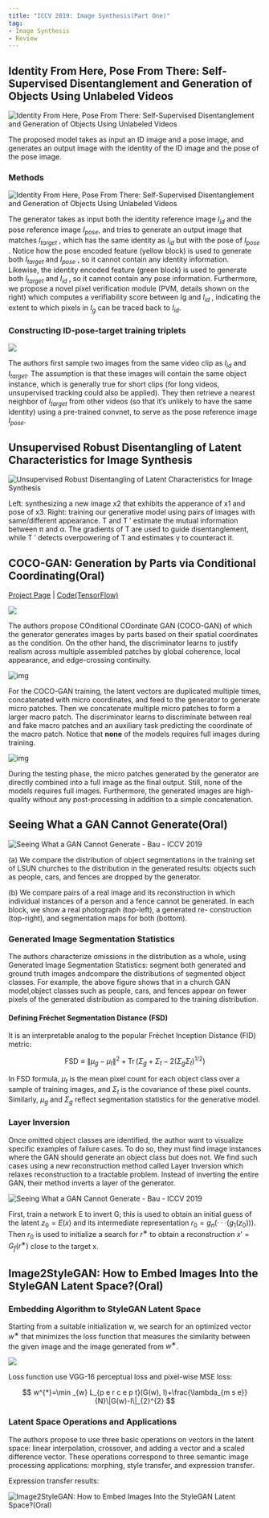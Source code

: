 ```yaml
---
title: "ICCV 2019: Image Synthesis(Part One)"
tag:
- Image Synthesis
- Review
---
```






## Identity From Here, Pose From There: Self-Supervised Disentanglement and Generation of Objects Using Unlabeled Videos



![Identity From Here, Pose From There: Self-Supervised Disentanglement and Generation of Objects Using Unlabeled Videos](https://i.imgur.com/0Dl0qHv.png)



The proposed model takes as input an ID image and a pose image, and generates an output image with the identity of the ID image and the pose of the pose image. 



### Methods



![Identity From Here, Pose From There: Self-Supervised Disentanglement and Generation of Objects Using Unlabeled Videos](https://i.imgur.com/2SAw255.png)



The generator takes as input both the identity reference image $I_{id}$ and the pose reference image
$I_{pose}$, and tries to generate an output image that matches $I_{target}$ , which has the same identity as $I_{id}$ but with the pose of $I_{pose}$ . Notice how the pose encoded feature (yellow block) is used to generate both $I_{target}$ and $I_{pose}$ , so it cannot contain any identity information. Likewise, the identity encoded feature (green block) is used to generate both $I_{target}$ and $I_{id}$ , so it cannot contain any pose information. Furthermore, we propose a novel pixel verification module (PVM, details shown on the right) which computes a verifiability score between Ig and $I_{id}$ , indicating the extent to which pixels in $I_g$ can be traced back to $I_{id}$.



###  Constructing ID-pose-target training triplets



![](https://i.imgur.com/d2pEwwg.png)



The authors first sample two images from the same video clip as $I_{id}$ and $I_{target}$. The assumption is that these images will contain the same object instance, which is generally true for short clips (for long videos, unsupervised tracking could also be applied). They then retrieve a nearest neighbor of $I_{target}$ from other videos (so that it’s unlikely to have the same identity) using a pre-trained convnet, to serve as the pose reference image $I_{pose}$.



## Unsupervised Robust Disentangling of Latent Characteristics for Image Synthesis



![Unsupervised Robust Disentangling of Latent Characteristics for Image Synthesis](https://i.imgur.com/ZfQDypd.png)



Left: synthesizing a new image x2 that exhibits the apperance of x1 and pose of x3. Right: training our generative model using pairs of images with same/different appearance. T and T ′ estimate the mutual information between π and α. The gradients of T are used to guide disentanglement, while T ′ detects overpowering of T and estimates γ to counteract it.



<script async src="https://pagead2.googlesyndication.com/pagead/js/adsbygoogle.js"></script>
<ins class="adsbygoogle"
     style="display:block; text-align:center;"
     data-ad-layout="in-article"
     data-ad-format="fluid"
     data-ad-client="ca-pub-4466575858054752"
     data-ad-slot="8787986126"></ins>

<script>
     (adsbygoogle = window.adsbygoogle || []).push({});
</script>





## COCO-GAN: Generation by Parts via Conditional Coordinating(Oral)



[Project Page](<https://hubert0527.github.io/COCO-GAN/>) | [Code(TensorFlow)](https://github.com/hubert0527/COCO-GAN)



![](https://hubert0527.github.io/COCO-GAN/images/teaser.png)





The authors propose COnditional COordinate GAN (COCO-GAN) of which the generator generates images by parts based on their spatial coordinates as the condition. On the other hand, the discriminator learns to justify realism across multiple assembled patches by global coherence, local appearance, and edge-crossing continuity. 



![img](https://hubert0527.github.io/COCO-GAN/images/model_training.png)



For the COCO-GAN training, the latent vectors are duplicated multiple times, concatenated with micro coordinates, and feed to the generator to generate micro patches. Then we concatenate multiple micro patches to form a larger macro patch. The discriminator learns to discriminate between real and fake macro patches and an auxiliary task predicting the coordinate of the macro patch. Notice that **none** of the models requires full images during training.



![img](https://hubert0527.github.io/COCO-GAN/images/model_testing.png)

During the testing phase, the micro patches generated by the generator are directly combined into a full image as the final output. Still, none of the models requires full images. Furthermore, the generated images are high-quality without any post-processing in addition to a simple concatenation.




<script async src="https://pagead2.googlesyndication.com/pagead/js/adsbygoogle.js"></script>
<ins class="adsbygoogle"
     style="display:block; text-align:center;"
     data-ad-layout="in-article"
     data-ad-format="fluid"
     data-ad-client="ca-pub-4466575858054752"
     data-ad-slot="8787986126"></ins>

<script>
     (adsbygoogle = window.adsbygoogle || []).push({});
</script>





## Seeing What a GAN Cannot Generate(Oral)

![Seeing What a GAN Cannot Generate - Bau - ICCV 2019](https://i.imgur.com/jxfFCdU.png)

(a) We compare the distribution of object segmentations in the training set of LSUN churches to the distribution in the generated results: objects such as people, cars, and fences are dropped by the generator. 

(b) We compare pairs of a real image and its reconstruction in which individual instances of a person and a fence cannot be generated. In each block, we show a real photograph (top-left), a generated re-
construction (top-right), and segmentation maps for both (bottom).

### Generated Image Segmentation Statistics



The authors characterize omissions in the distribution as a whole, using Generated Image Segmentation Statistics:  segment both generated and ground truth images andcompare the distributions of segmented object classes. For example, the above figure shows that in a church GAN model,object classes such as people, cars, and fences appear on fewer pixels of the generated distribution as compared to the
training distribution.

#### Defining Fréchet Segmentation Distance (FSD)

It is an interpretable analog to the popular Fréchet Inception Distance
(FID) metric: 


$$
\mathrm{FSD} \equiv\left\|\mu_{g}-\mu_{t}\right\|^{2}+\operatorname{Tr}\left(\Sigma_{g}+\Sigma_{t}- 2(\Sigma_{g}\Sigma_{t})^{1/2}\right)
$$



In FSD formula, $\mu_{t}$ is the mean pixel count for each object class over a sample of training images,
and $\Sigma_{t}$ is the covariance of these pixel counts. Similarly, $\mu_{g}$ and $\Sigma_{g}$ reflect segmentation statistics for the generative model.



### Layer Inversion

Once omitted object classes are identified, the author want to visualize specific examples of failure cases. To do so, they must find image instances where the GAN should generate an object class but does not. We find such cases using a new reconstruction method called Layer Inversion which relaxes reconstruction to a tractable problem. Instead of inverting the entire GAN, their method inverts a layer of the generator.



![Seeing What a GAN Cannot Generate - Bau - ICCV 2019](https://i.imgur.com/KilUP0d.png)



First, train a network E to invert G; this is used to obtain an initial guess of the latent $z_0 = E(x)$ and its intermediate representation $r_0 = g_n (· · · (g_1 (z_0)))$. Then $r_0$ is used to initialize a search for $r^∗$ to obtain a reconstruction $x′ = G_f (r^∗)$ close to the target x.




<script async src="https://pagead2.googlesyndication.com/pagead/js/adsbygoogle.js"></script>
<ins class="adsbygoogle"
     style="display:block; text-align:center;"
     data-ad-layout="in-article"
     data-ad-format="fluid"
     data-ad-client="ca-pub-4466575858054752"
     data-ad-slot="8787986126"></ins>

<script>
     (adsbygoogle = window.adsbygoogle || []).push({});
</script>




## Image2StyleGAN: How to Embed Images Into the StyleGAN Latent Space?(Oral)



### Embedding Algorithm to StyleGAN Latent Space

 Starting from a suitable initialization w, we search for an optimized vector $w^∗$ that minimizes the loss function that measures the similarity between the given image and the image generated from $w^∗$.



![](https://i.imgur.com/XmJjgTc.png)



Loss function use VGG-16 perceptual loss and pixel-wise MSE loss:


$$
w^{*}=\min _{w} L_{p e r c e p t}(G(w), I)+\frac{\lambda_{m s e}}{N}\|G(w)-I\|_{2}^{2}
$$


### Latent Space Operations and Applications

The authors propose to use three basic operations on vectors in the latent space: linear interpolation, crossover, and adding a vector and a scaled difference vector. These operations correspond to three semantic image processing applications: morphing, style transfer, and expression transfer.



Expression transfer results:



![Image2StyleGAN: How to Embed Images Into the StyleGAN Latent Space?(Oral)](https://i.imgur.com/3B3rFBp.png)
